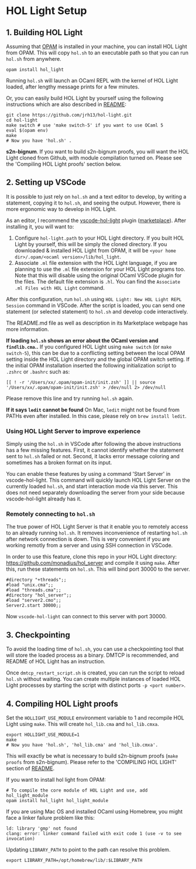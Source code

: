 # HOL Light Setup

## 1. Building HOL Light

Assuming that [OPAM](https://opam.ocaml.org/doc/Install.html) is installed in your machine, you can install HOL Light from OPAM.
This will copy `hol.sh` to an executable path so that you can run `hol.sh` from anywhere.

```
opam install hol_light
```

Running `hol.sh` will launch an OCaml REPL with the kernel of HOL Light loaded, after
lengthy message prints for a few minutes.

Or, you can easily build HOL Light by yourself using the following instructions which are also described in [README](https://github.com/jrh13/hol-light/blob/master/README):

```
git clone https://github.com/jrh13/hol-light.git
cd hol-light
make switch # use 'make switch-5' if you want to use OCaml 5
eval $(opam env)
make
# Now you have 'hol.sh' .
```

**s2n-bignum**. If you want to build s2n-bignum proofs, you will want the HOL Light cloned from Github, with module compilation turned on.
Please see the 'Compiling HOL Light proofs' section below.

## 2. Setting up VSCode

It is possible to just rely on `hol.sh` and a text editor to develop,
by writing a statement, copying it to `hol.sh`, and seeing the output.
However, there is more ergonomic way to develop in HOL Light.

As an editor, I recommend the [vscode-hol-light](https://github.com/monadius/vscode-hol-light) plugin ([marketplace](https://marketplace.visualstudio.com/items?itemName=monadius.hol-light-simple)).
After installing it, you will want to:

1. Configure `hol-light.path` to your HOL Light directory. If you built HOL Light by yourself, this will be simply the cloned directory. If you downloaded & installed HOL Light from OPAM, it will be `<your home dir>/.opam/<ocaml version>/lib/hol_light`.
3. Associate `.ml` file extension with the HOL Light language, if you are planning to use the `.ml` file extension for your HOL Light programs too.
Note that this will disable using the original OCaml VSCode plugin for the files. The default file extension is `.hl`. You can find
the `Associate .ml Files with HOL Light` command.

After this configuration, run `hol.sh` using `HOL Light: New HOL Light REPL Session` command in VSCode.
After the script is loaded, you can send one statement (or selected statement) to `hol.sh` and develop code interactively.

The README.md file as well as description in its Marketplace webpage
has more information.

**If loading `hol.sh` shows an error about the OCaml version and `findlib.cma`..**
If you configured HOL Light using `make switch` (or `make switch-5`), this can be due to a conflicting setting between
the local OPAM setting inside the HOL Light directory and the global OPAM switch setting.
If the initial OPAM installation inserted the following initialization script to `.zshrc` or `.bashrc` such as:
```
[[ ! -r '/Users/xx/.opam/opam-init/init.zsh' ]] || source '/Users/xx/.opam/opam-init/init.zsh' > /dev/null 2> /dev/null
```
Please remove this line and try running `hol.sh` again.

**If it says `ledit` cannot be found**
On Mac, `ledit` might not be found from PATHs even after installed. In this case, please rely on `brew install ledit`.

### Using HOL Light Server to improve experience

Simply using the `hol.sh` in VSCode after following the above instructions has a few missing features.
First, it cannot identify whether the statement sent to `hol.sh` failed or not.
Second, it lacks error message coloring and sometimes has a broken format on its input.

You can enable these features by using a command 'Start Server' in vscode-hol-light.
This command will quickly launch HOL Light Server on the currently loaded `hol.sh`, and start
interaction mode via this server.
This does not need separately downloading the server from your side because vscode-hol-light already has it.

### Remotely connecting to `hol.sh`

The true power of HOL Light Server is that it enable you to remotely access to an already running `hol.sh`.
It removes inconvenience of restarting `hol.sh` after network connection is down.
This is very convenient if you are working remotly from a server and using SSH connection in VSCode.

In order to use this feature, clone this repo in your HOL Light directory: https://github.com/monadius/hol_server
and compile it using `make`. After this, run these statements on `hol.sh`. This will bind port 30000
to the server.

```
#directory "+threads";;
#load "unix.cma";;
#load "threads.cma";;
#directory "hol_server";;
#load "server2.cmo";;
Server2.start 30000;;
```

Now `vscode-hol-light` can connect to this server with port 30000.


## 3. Checkpointing

To avoid the loading time of `hol.sh`, you can use a checkpointing tool that will store
the loaded process as a binary.
DMTCP is recommended, and README of HOL Light has an instruction.

Once `dmtcp_restart_script.sh` is created, you can run the script to reload `hol.sh` without waiting.
You can create multiple instances of loaded HOL Light processes by starting the script with distinct
ports `-p <port number>`.

## 4. Compiling HOL Light proofs

Set the `HOLLIGHT_USE_MODULE` environment variable to 1 and recompile HOL Light using `make`.
This will create `hol_lib.cma` and `hol_lib.cmxa`.

```
export HOLLIGHT_USE_MODULE=1
make
# Now you have 'hol.sh', 'hol_lib.cma' and 'hol_lib.cmxa'.
```

This will exactly be what is necessary to build s2n-bignum proofs (`make proofs` from s2n-bignum).
Please refer to the 'COMPILING HOL LIGHT' section of [README](https://github.com/jrh13/hol-light/blob/master/README).

If you want to install hol light from OPAM:

```
# To compile the core module of HOL Light and use, add hol_light_module
opam install hol_light hol_light_module
```

If you are using Mac OS and installed OCaml using Homebrew, you might face a linker failure problem like this:
```
ld: library 'gmp' not found
clang: error: linker command failed with exit code 1 (use -v to see invocation)
```
Updating `LIBRARY_PATH` to point to the path can resolve this problem.
```
export LIBRARY_PATH=/opt/homebrew/lib/:$LIBRARY_PATH
```
